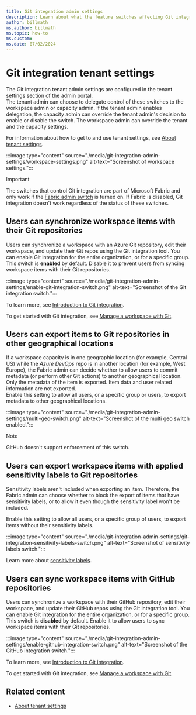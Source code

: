 ```yaml
---
title: Git integration admin settings
description: Learn about what the feature switches affecting Git integration do and how to use them.
author: billmath
ms.author: billmath
ms.topic: how-to
ms.custom:
ms.date: 07/02/2024
---
```


# Git integration tenant settings

The Git integration tenant admin settings are configured in the tenant settings section of the admin portal.  
The tenant admin can choose to delegate control of these switches to the workspace admin or capacity admin. If the tenant admin enables delegation, the capacity admin can override the tenant admin's decision to enable or disable the switch. The workspace admin can override the tenant and the capacity settings.

For information about how to get to and use tenant settings, see [About tenant settings](tenant-settings-index.md).

:::image type="content" source="./media/git-integration-admin-settings/workspace-settings.png" alt-text="Screenshot of workspace settings.":::

> [!IMPORTANT]
> The switches that control Git integration are part of Microsoft Fabric and only work if the [Fabric admin switch](fabric-switch.md) is turned on. If Fabric is disabled, Git integration doesn't work regardless of the status of these switches.

## Users can synchronize workspace items with their Git repositories 

Users can synchronize a workspace with an Azure Git repository, edit their workspace, and update their Git repos using the Git integration tool. You can enable Git integration for the entire organization, or for a specific group.  
This switch is **enabled** by default. Disable it to prevent users from syncing workspace items with their Git repositories.

:::image type="content" source="./media/git-integration-admin-settings/enable-git-integration-switch.png" alt-text="Screenshot of the Git integration switch.":::

To learn more, see [Introduction to Git integration](../cicd/git-integration/intro-to-git-integration.md).

To get started with Git integration, see [Manage a workspace with Git](../cicd/git-integration/git-get-started.md).

## Users can export items to Git repositories in other geographical locations

If a workspace capacity is in one geographic location (for example, Central US) while the *Azure DevOps* repo is in another location (for example, West Europe), the Fabric admin can decide whether to allow users to commit metadata (or perform other Git actions) to another geographical location. Only the metadata of the item is exported. Item data and user related information are not exported.  
Enable this setting to allow all users, or a specific group or users, to export metadata to other geographical locations.

:::image type="content" source="./media/git-integration-admin-settings/multi-geo-switch.png" alt-text="Screenshot of the multi geo switch enabled.":::

> [!NOTE]
> GitHub doesn't support enforcement of this switch.

## Users can export workspace items with applied sensitivity labels to Git repositories

Sensitivity labels aren't included when exporting an item. Therefore, the Fabric admin can choose whether to block the export of items that have sensitivity labels, or to allow it even though the sensitivity label won't be included.

Enable this setting to allow all users, or a specific group of users, to export items without their sensitivity labels.

:::image type="content" source="./media/git-integration-admin-settings/git-integration-sensitivity-labels-switch.png" alt-text="Screenshot of sensitivity labels switch.":::

Learn more about [sensitivity labels](../fundamentals/apply-sensitivity-labels.md).

## Users can sync workspace items with GitHub repositories

Users can synchronize a workspace with their GitHub repository, edit their workspace, and update their GitHub repos using the Git integration tool. You can enable Git integration for the entire organization, or for a specific group.  
This switch is **disabled** by default. Enable it to allow users to sync workspace items with their Git repositories.

:::image type="content" source="./media/git-integration-admin-settings/enable-github-integration-switch.png" alt-text="Screenshot of the GitHub integration switch.":::

To learn more, see [Introduction to Git integration](../cicd/git-integration/intro-to-git-integration.md).

To get started with Git integration, see [Manage a workspace with Git](../cicd/git-integration/git-get-started.md).

## Related content

- [About tenant settings](tenant-settings-index.md)